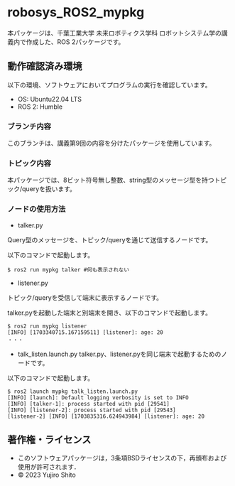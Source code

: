 # robosys_ROS2_mypkg
本パッケージは、千葉工業大学 未来ロボティクス学科 ロボットシステム学の講義内で作成した、ROS 2パッケージです。

## 動作確認済み環境
以下の環境、ソフトウェアにおいてプログラムの実行を確認しています。
- OS: Ubuntu22.04 LTS
- ROS 2: Humble

### ブランチ内容
このブランチは、講義第9回の内容を分けたパッケージを使用しています。

### トピック内容
本パッケージでは、8ビット符号無し整数、string型のメッセージ型を持つトピック/queryを扱います。

### ノードの使用方法
- talker.py

Query型のメッセージを、トピック/queryを通じて送信するノードです。

以下のコマンドで起動します。
```
$ ros2 run mypkg talker #何も表示されない
```

- listener.py

トピック/queryを受信して端末に表示するノードです。

talker.pyを起動した端末と別端末を開き、以下のコマンドで起動します。
```
$ ros2 run mypkg listener
[INFO] [1703340715.167159511] [listener]: age: 20
・・・
```

- talk_listen.launch.py
talker.py、listener.pyを同じ端末で起動するためのノードです。

以下のコマンドで起動します。 
```
$ ros2 launch mypkg talk_listen.launch.py
[INFO] [launch]: Default logging verbosity is set to INFO
[INFO] [talker-1]: process started with pid [29541]
[INFO] [listener-2]: process started with pid [29543]
[listener-2] [INFO] [1703835316.624943984] [listener]: age: 20
```

## 著作権・ライセンス
- このソフトウェアパッケージは，3条項BSDライセンスの下，再頒布および使用が許可されます．
- © 2023 Yujiro Shito
